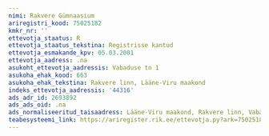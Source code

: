 ```yaml
---
nimi: Rakvere Gümnaasium
ariregistri_kood: 75025182
kmkr_nr: ''
ettevotja_staatus: R
ettevotja_staatus_tekstina: Registrisse kantud
ettevotja_esmakande_kpv: 05.03.2001
ettevotja_aadress: .na
asukoht_ettevotja_aadressis: Vabaduse tn 1
asukoha_ehak_kood: 663
asukoha_ehak_tekstina: Rakvere linn, Lääne-Viru maakond
indeks_ettevotja_aadressis: '44316'
ads_adr_id: 2693892
ads_ads_oid: .na
ads_normaliseeritud_taisaadress: Lääne-Viru maakond, Rakvere linn, Vabaduse tn 1
teabesysteemi_link: https://ariregister.rik.ee/ettevotja.py?ark=75025182&ref=rekvisiidid
---
```

